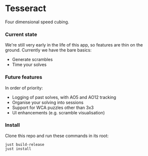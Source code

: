 # Tesseract

Four dimensional speed cubing.

### Current state

We're still very early in the life of this app, so features are thin on the ground. Currently we have the bare basics:

- Generate scrambles
- Time your solves

### Future features

In order of priority:

- Logging of past solves, with AO5 and AO12 tracking
- Organise your solving into sessions
- Support for WCA puzzles other than 3x3
- UI enhancements (e.g. scramble visualisation)

### Install

Clone this repo and run these commands in its root:

```
just build-release
just install
```
